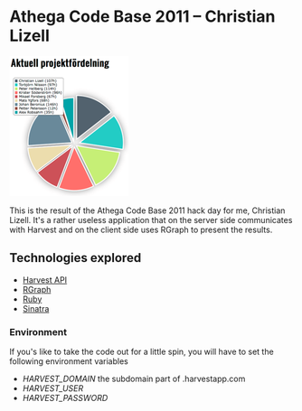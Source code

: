 # Athega Code Base 2011 – Christian Lizell

![App screenshot](https://github.com/athega/acb2011-chrille/blob/master/public/img/screenshot.png?raw=true)

This is the result of the Athega Code Base 2011 hack day for me, Christian Lizell. It's a rather useless application that on the server side communicates with Harvest and on the client side uses RGraph to present the results.

## Technologies explored

 - [Harvest API](http://www.getharvest.com/api/)
 - [RGraph](http://www.rgraph.net/)
 - [Ruby](http://ruby-lang.org/)
 - [Sinatra](http://www.sinatrarb.com/)

### Environment

If you's like to take the code out for a little spin, you will have to set the following environment variables

- _HARVEST_DOMAIN_ the subdomain part of .harvestapp.com
- _HARVEST_USER_
- _HARVEST_PASSWORD_
